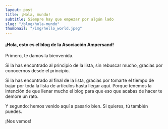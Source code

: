 ```yaml
---
layout: post
title: ¡Hola, mundo!
subtitle: Siempre hay que empezar por algún lado
slug: "/blog/hola-mundo"
thumbnail: "/img/hello_world.jpeg"
---
```


#### ¡Hola, esto es el blog de la Asociación Ampersand!

Primero, te damos la bienvenida. 

Si la has encontrado al principio de la lista, sin rebuscar mucho, gracias por conocernos desde el principio. 

Si la has encontrado al final de la lista, gracias por tomarte el tiempo de bajar por toda la lista de artículos hasta llegar aquí. Porque tenemos la intención de que llenar mucho el blog para que eso que acabas de hacer te demore un rato.

Y segundo: hemos venido aquí a pasarlo bien. Si quieres, tú también puedes.

¡Nos vemos!
